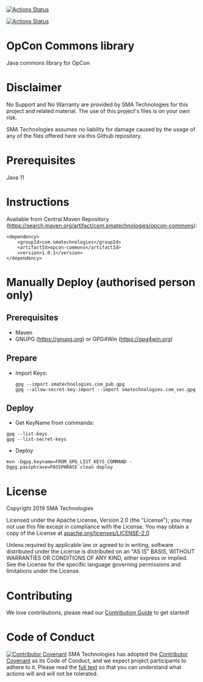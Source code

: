 [![Actions Status](https://github.com/SMATechnologies/opcon-commons-java/workflows/Deploy%20Release/badge.svg)](https://github.com/SMATechnologies/opcon-commons-java/actions)

[![Actions Status](https://github.com/SMATechnologies/opcon-commons-java/workflows/Deploy%20Snapshot/badge.svg)](https://github.com/SMATechnologies/opcon-commons-java/actions)

# OpCon Commons library
Java commons library for OpCon

# Disclaimer
No Support and No Warranty are provided by SMA Technologies for this project and related material. The use of this project's files is on your own risk.

SMA Technologies assumes no liability for damage caused by the usage of any of the files offered here via this Github repository.

# Prerequisites

Java 11

# Instructions

Available from Central Maven Repository (https://search.maven.org/artifact/com.smatechnologies/opcon-commons):
```
<dependency>
    <groupId>com.smatechnologies</groupId>
    <artifactId>opcon-commons</artifactId>
    <version>1.0.1</version>
</dependency>
```

# Manually Deploy (authorised person only)

## Prerequisites

- Maven
- GNUPG (https://gnupg.org) or GPG4Win (https://gpg4win.org)

## Prepare

- Import Keys:
  ```
  gpg --import smatechnologies.com_pub.gpg
  gpg --allow-secret-key-import --import smatechnologies.com_sec.gpg
  ```

## Deploy


- Get KeyName from commands:
```
gpg --list-keys
gpg --list-secret-keys
```
- Deploy
```
mvn -Dgpg.keyname=FROM_GPG_LIST_KEYS_COMMAND -Dgpg.passphrase=PASSPHRASE clean deploy
```

# License
Copyright 2019 SMA Technologies

Licensed under the Apache License, Version 2.0 (the "License");
you may not use this file except in compliance with the License.
You may obtain a copy of the License at [apache.org/licenses/LICENSE-2.0](http://www.apache.org/licenses/LICENSE-2.0)

Unless required by applicable law or agreed to in writing, software
distributed under the License is distributed on an "AS IS" BASIS,
WITHOUT WARRANTIES OR CONDITIONS OF ANY KIND, either express or implied.
See the License for the specific language governing permissions and
limitations under the License.

# Contributing
We love contributions, please read our [Contribution Guide](CONTRIBUTING.md) to get started!

# Code of Conduct
[![Contributor Covenant](https://img.shields.io/badge/Contributor%20Covenant-v2.0%20adopted-ff69b4.svg)](code-of-conduct.md)
SMA Technologies has adopted the [Contributor Covenant](CODE_OF_CONDUCT.md) as its Code of Conduct, and we expect project participants to adhere to it. Please read the [full text](CODE_OF_CONDUCT.md) so that you can understand what actions will and will not be tolerated.
